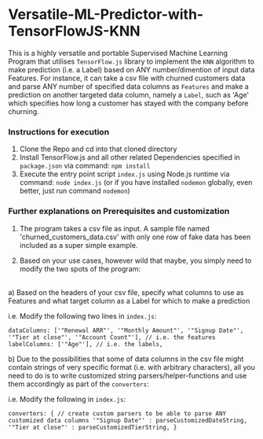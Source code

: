 # Versatile-ML-Predictor-with-TensorFlowJS-KNN
This is a highly versatile and portable Supervised Machine Learning Program that utilises `TensorFlow.js` library to implement the `KNN` algorithm to make prediction (i.e. a Label) based on ANY number/dimention of input data Features.
For instance, it can take a csv file with churned customers data and parse ANY number of specified data columns as `Features` 
and make a prediction on another targeted data column, namely a `Label`, such as 'Age' which specifies how long a customer has stayed with
the company before churning.

### Instructions for execution
1. Clone the Repo and cd into that cloned directory
2. Install TensorFlow.js and all other related Dependencies specified in `package.json` via command:
`npm install`
3. Execute the entry point script `index.js` using Node.js runtime via command:
`node index.js` (or if you have installed `nodemon` globally, even better, just run command `nodemon`)

### Further explanations on Prerequisites and customization
1. The program takes a csv file as input. 
A sample file named 'churned_customers_data.csv' with only one row of fake data has been included as a super simple example. 

2. Based on your use cases, however wild that maybe, you simply need to modify the two spots of the program:
<br/>
a) Based on the headers of your csv file, specify what columns to use as Features and what target column as a Label for which to make a prediction

i.e. Modify the following two lines in `index.js`:

 `dataColumns: ['"Renewal ARR"', '"Monthly Amount"', '"Signup Date"', '"Tier at close"', '"Account Count"'], // i.e. the features
 labelColumns: ['"Age"'], // i.e. the labels,`
 
b) Due to the possibilities that some of data columns in the csv file might contain strings of very specific format (i.e. with arbitrary characters),
all you need to do is to write customized string parsers/helper-functions and use them accordingly as part of the `converters`:

i.e. Modify the following in `index.js`:

`converters: { // create custom parsers to be able to parse ANY customized data columns
        '"Signup Date"' : parseCustomizedDateString,
        '"Tier at close"' : parseCustomizedTierString,
}
`
